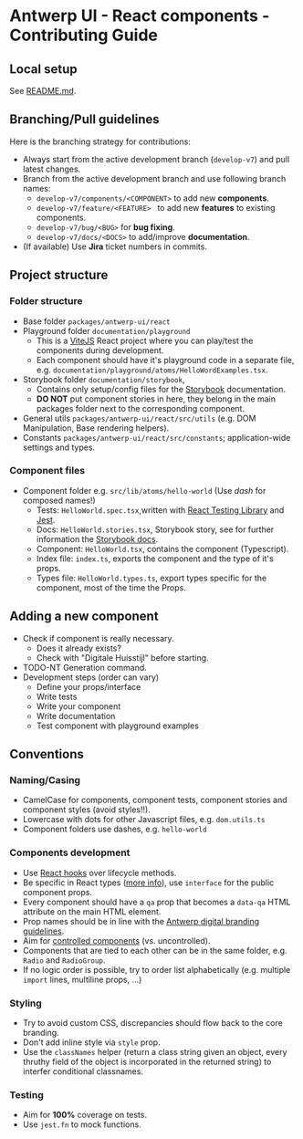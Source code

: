 # Antwerp UI - React components - Contributing Guide

## Local setup

See [README.md](README.md).

## Branching/Pull guidelines

Here is the branching strategy for contributions:

- Always start from the active development branch (`develop-v7`) and pull latest changes.
- Branch from the active development branch and use following branch names:
  - `develop-v7/components/<COMPONENT>` to add new **components**.
  - `develop-v7/feature/<FEATURE> ` to add new **features** to existing components.
  - `develop-v7/bug/<BUG>` for **bug fixing**.
  - `develop-v7/docs/<DOCS>` to add/improve **documentation**.
- (If available) Use **Jira** ticket numbers in commits.

## Project structure

### Folder structure

- Base folder `packages/antwerp-ui/react`
- Playground folder `documentation/playground`
  - This is a [ViteJS](https://vitejs.dev/) React project where you can play/test the components during development.
  - Each component should have it's playground code in a separate file, e.g. `documentation/playground/atoms/HelloWordExamples.tsx`.
- Storybook folder `documentation/storybook`,
  - Contains only setup/config files for the [Storybook](https://storybook.js.org/) documentation.
  - **DO NOT** put component stories in here, they belong in the main packages folder next to the corresponding component.
- General utils `packages/antwerp-ui/react/src/utils` (e.g. DOM Manipulation, Base rendering helpers).
- Constants `packages/antwerp-ui/react/src/constants`; application-wide settings and types.

### Component files

- Component folder e.g. `src/lib/atoms/hello-world` (Use _dash_ for composed names!)
  - Tests: `HelloWorld.spec.tsx`,written with [React Testing Library](https://testing-library.com/docs/dom-testing-library/intro/) and [Jest](https://jestjs.io/).
  - Docs: `HelloWorld.stories.tsx`, Storybook story, see for further information the [Storybook docs](https://storybook.js.org/docs/react/get-started/introduction).
  - Component: `HelloWorld.tsx`, contains the component (Typescript).
  - Index file: `index.ts`, exports the component and the type of it's props.
  - Types file: `HelloWorld.types.ts`, export types specific for the component, most of the time the Props.

## Adding a new component

- Check if component is really necessary.
  - Does it already exists?
  - Check with "Digitale Huisstijl" before starting.
- TODO-NT Generation command.
- Development steps (order can vary)
  - Define your props/interface
  - Write tests
  - Write your component
  - Write documentation
  - Test component with playground examples

## Conventions

### Naming/Casing

- CamelCase for components, component tests, component stories and component styles (avoid styles!!).
- Lowercase with dots for other Javascript files, e.g. `dom.utils.ts`
- Component folders use dashes, e.g. `hello-world`

### Components development

- Use [React hooks](https://reactjs.org/docs/hooks-intro.html) over lifecycle methods.
- Be specific in React types ([more info](https://dev.to/fromaline/jsxelement-vs-reactelement-vs-reactnode-2mh2)), use `interface` for the public component props.
- Every component should have a `qa` prop that becomes a `data-qa` HTML attribute on the main HTML element.
- Prop names should be in line with the [Antwerp digital branding guidelines](https://digitale-huisstijl.antwerpen.be/getting-started).
- Aim for [controlled components](https://reactjs.org/docs/forms.html#controlled-components) (vs. uncontrolled).
- Components that are tied to each other can be in the same folder, e.g. `Radio` and `RadioGroup`.
- If no logic order is possible, try to order list alphabetically (e.g. multiple `import` lines, multiline props, ...)

### Styling

- Try to avoid custom CSS, discrepancies should flow back to the core branding.
- Don't add inline style via `style` prop.
- Use the `classNames` helper (return a class string given an object, every thruthy field of the object is incorporated in the returned string) to interfer conditional classnames.

### Testing

- Aim for **100%** coverage on tests.
- Use `jest.fn` to mock functions.
